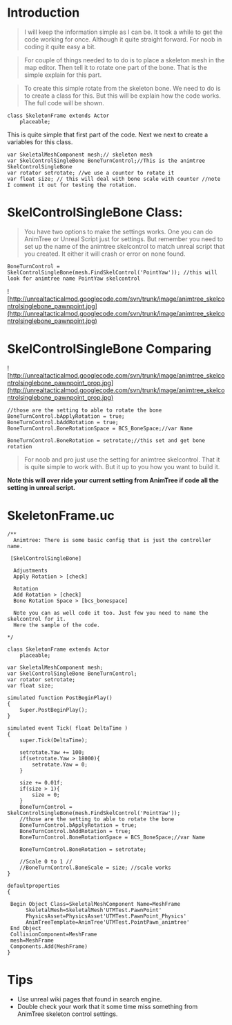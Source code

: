 # Introduction #
> I will keep the information simple as I can be. It took a while to get the code working for once. Although it quite straight forward. For noob in coding it quite easy a bit.

> For couple of things needed to to do is to place a skeleton mesh in the map editor. Then tell it to rotate one part of the bone. That is the simple explain for this part.

> To create this simple rotate from the skeleton bone. We need to do is to create a class for this. But this will be explain how the code works. The full code will be shown.

```
class SkeletonFrame extends Actor
	placeable;
```

This is quite simple that first part of the code. Next we next to create a variables for this class.

```
var SkeletalMeshComponent mesh;// skeleton mesh
var SkelControlSingleBone BoneTurnControl;//This is the animtree SkelControlSingleBone
var rotator setrotate; //we use a counter to rotate it
var float size; // this will deal with bone scale with counter //note I comment it out for testing the rotation.
```

# SkelControlSingleBone Class: #
> You have two options to make the settings works. One you can do AnimTree or Unreal Script just for settings. But remember you need to set up the name of the animtree skelcontrol to match unreal script that you created. It either it will crash or error on none found.

```
BoneTurnControl = SkelControlSingleBone(mesh.FindSkelControl('PointYaw')); //this will look for animtree name PointYaw skelcontrol

```

![http://unrealtacticalmod.googlecode.com/svn/trunk/image/animtree_skelcontrolsinglebone_pawnpoint.jpg](http://unrealtacticalmod.googlecode.com/svn/trunk/image/animtree_skelcontrolsinglebone_pawnpoint.jpg)

# SkelControlSingleBone Comparing #

![http://unrealtacticalmod.googlecode.com/svn/trunk/image/animtree_skelcontrolsinglebone_pawnpoint_prop.jpg](http://unrealtacticalmod.googlecode.com/svn/trunk/image/animtree_skelcontrolsinglebone_pawnpoint_prop.jpg)

```
//those are the setting to able to rotate the bone
BoneTurnControl.bApplyRotation = true;
BoneTurnControl.bAddRotation = true;
BoneTurnControl.BoneRotationSpace = BCS_BoneSpace;//var Name

BoneTurnControl.BoneRotation = setrotate;//this set and get bone rotation
```
> For noob and pro just use the setting for animtree skelcontrol. That it is quite simple to work with. But it up to you how you want to build it.

**Note this will over ride your current setting from AnimTree if code all the setting in unreal script.**

# SkeletonFrame.uc #
```
/**
  Animtree: There is some basic config that is just the controller name.

 [SkelControlSingleBone]

  Adjustments
  Apply Rotation > [check]

  Rotation
  Add Rotation > [check]
  Bone Rotation Space > [bcs_bonespace]
  
  Note you can as well code it too. Just few you need to name the skelcontrol for it.
  Here the sample of the code.

*/

class SkeletonFrame extends Actor
	placeable;

var SkeletalMeshComponent mesh;
var SkelControlSingleBone BoneTurnControl;
var rotator setrotate;
var float size;

simulated function PostBeginPlay()
{
	Super.PostBeginPlay();
}

simulated event Tick( float DeltaTime )
{
	super.Tick(DeltaTime);

	setrotate.Yaw += 100;
	if(setrotate.Yaw > 18000){
		setrotate.Yaw = 0;
	}

	size += 0.01f;
	if(size > 1){
		size = 0;
	}
	BoneTurnControl = SkelControlSingleBone(mesh.FindSkelControl('PointYaw'));
	//those are the setting to able to rotate the bone
	BoneTurnControl.bApplyRotation = true;
	BoneTurnControl.bAddRotation = true;
	BoneTurnControl.BoneRotationSpace = BCS_BoneSpace;//var Name

	BoneTurnControl.BoneRotation = setrotate;

	//Scale 0 to 1 //
	//BoneTurnControl.BoneScale = size; //scale works
}

defaultproperties
{

 Begin Object Class=SkeletalMeshComponent Name=MeshFrame
      SkeletalMesh=SkeletalMesh'UTMTest.PawnPoint'
      PhysicsAsset=PhysicsAsset'UTMTest.PawnPoint_Physics'
      AnimTreeTemplate=AnimTree'UTMTest.PointPawn_animtree'
 End Object
 CollisionComponent=MeshFrame
 mesh=MeshFrame
 Components.Add(MeshFrame)
}
```

# Tips #
  * Use unreal wiki pages that found in search engine.
  * Double check your work that it some time miss something from AnimTree skeleton control settings.